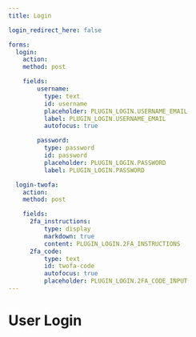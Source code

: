 ```yaml
---
title: Login

login_redirect_here: false

forms:
  login:
    action:
    method: post

    fields:
        username:
          type: text
          id: username
          placeholder: PLUGIN_LOGIN.USERNAME_EMAIL
          label: PLUGIN_LOGIN.USERNAME_EMAIL
          autofocus: true

        password:
          type: password
          id: password
          placeholder: PLUGIN_LOGIN.PASSWORD
          label: PLUGIN_LOGIN.PASSWORD

  login-twofa:
    action:
    method: post

    fields:
      2fa_instructions:
          type: display
          markdown: true
          content: PLUGIN_LOGIN.2FA_INSTRUCTIONS
      2fa_code:
          type: text
          id: twofa-code
          autofocus: true
          placeholder: PLUGIN_LOGIN.2FA_CODE_INPUT
---
```


# User Login
